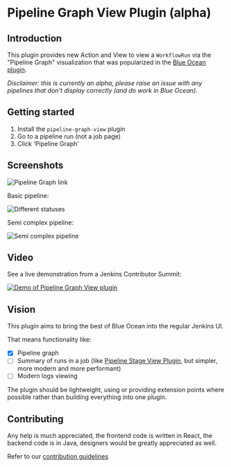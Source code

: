 # Pipeline Graph View Plugin (alpha)

## Introduction

This plugin provides new Action and View to view a `WorkflowRun` via the "Pipeline Graph" visualization that was popularized in the [Blue Ocean plugin](https://github.com/jenkinsci/blueocean-plugin).

_Disclaimer: this is currently an alpha, please raise an issue with any pipelines that don't display correctly (and do work in Blue Ocean)._

## Getting started

1. Install the `pipeline-graph-view` plugin
2. Go to a pipeline run (not a job page)
3. Click 'Pipeline Graph'

## Screenshots

![Pipeline Graph link](docs/images/action.png)

Basic pipeline:

![Different statuses](./docs/images/different-statuses.png)

Semi complex pipeline:

![Semi complex pipeline](./docs/images/semi-complex-pipeline.png)

## Video

See a live demonstration from a Jenkins Contributor Summit:

[![Demo of Pipeline Graph View plugin](https://img.youtube.com/vi/MBI3MBY2eJ8/0.jpg)](https://www.youtube.com/watch?v=MBI3MBY2eJ8&t=3295 "Pipeline Graph View plugin")

## Vision

This plugin aims to bring the best of Blue Ocean into the regular Jenkins UI.

That means functionality like:

* [x] Pipeline graph
* [ ] Summary of runs in a job (like [Pipeline Stage View Plugin](https://github.com/jenkinsci/pipeline-stage-view-plugin/), but simpler, more modern and more performant)
* [ ] Modern logs viewing

The plugin should be lightweight, using or providing extension points where possible rather than building everything into one plugin.

## Contributing

Any help is much appreciated, the frontend code is written in React, the backend code is in Java, designers would be greatly appreciated as well.

Refer to our [contribution guidelines](https://github.com/jenkinsci/.github/blob/master/CONTRIBUTING.md)
